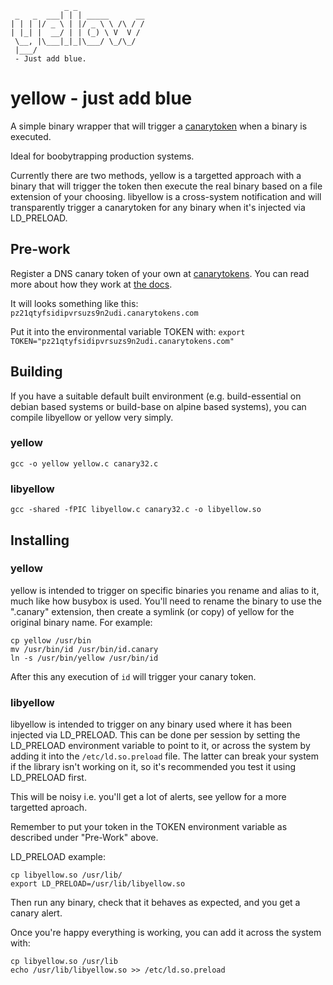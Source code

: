 ```
            _ _               
 _   _  ___| | | _____      __
| | | |/ _ \ | |/ _ \ \ /\ / /
| |_| |  __/ | | (_) \ V  V / 
 \__, |\___|_|_|\___/ \_/\_/  
 |___/               
 - Just add blue.
```

# yellow - just add blue

A simple binary wrapper that will trigger a [canarytoken](https://canarytokens.org/") when a binary is executed.

Ideal for boobytrapping production systems.

Currently there are two methods, yellow is a targetted approach with a binary that will trigger the token then execute the real binary based on a file extension of your choosing. libyellow is a cross-system notification and will transparently trigger a canarytoken for any binary when it's injected via LD_PRELOAD.

## Pre-work

Register a DNS canary token of your own at [canarytokens](https://canarytokens.org/"). You can read more about how they work at [the docs](https://docs.canarytokens.org/guide/dns-token.html).

It will looks something like this: `pz21qtyfsidipvrsuzs9n2udi.canarytokens.com`

Put it into the environmental variable TOKEN with:
`export TOKEN="pz21qtyfsidipvrsuzs9n2udi.canarytokens.com"`

## Building

If you have a suitable default built environment (e.g. build-essential on debian based systems or build-base on alpine based systems), you can compile libyellow or yellow very simply.

### yellow

`gcc -o yellow yellow.c canary32.c`

### libyellow

`gcc -shared -fPIC libyellow.c canary32.c -o libyellow.so`

## Installing

### yellow

yellow is intended to trigger on specific binaries you rename and alias to it, much like how busybox is used. You'll need to rename the binary to use the ".canary" extension, then create a symlink (or copy) of yellow for the original binary name. For example:

```
cp yellow /usr/bin
mv /usr/bin/id /usr/bin/id.canary
ln -s /usr/bin/yellow /usr/bin/id
```

After this any execution of `id` will trigger your canary token.

### libyellow

libyellow is intended to trigger on any binary used where it has been injected via LD_PRELOAD. This can be done per session by setting the LD_PRELOAD environment variable to point to it, or across the system by adding it into the `/etc/ld.so.preload` file. The latter can break your system if the library isn't working on it, so it's recommended you test it using LD_PRELOAD first.

This will be noisy i.e. you'll get a lot of alerts, see yellow for a more targetted aproach.

Remember to put your token in the TOKEN environment variable as described under "Pre-Work" above.

LD_PRELOAD example:
```
cp libyellow.so /usr/lib/
export LD_PRELOAD=/usr/lib/libyellow.so
```
Then run any binary, check that it behaves as expected, and you get a canary alert.

Once you're happy everything is working, you can add it across the system with:
```
cp libyellow.so /usr/lib
echo /usr/lib/libyellow.so >> /etc/ld.so.preload
```
